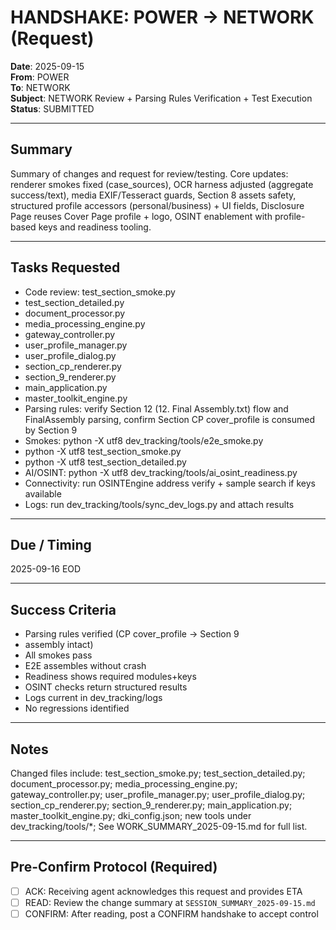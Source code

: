 # HANDSHAKE: POWER → NETWORK (Request)
**Date**: 2025-09-15  
**From**: POWER  
**To**: NETWORK  
**Subject**: NETWORK Review + Parsing Rules Verification + Test Execution  
**Status**: SUBMITTED

---

## Summary
Summary of changes and request for review/testing. Core updates: renderer smokes fixed (case_sources), OCR harness adjusted (aggregate success/text), media EXIF/Tesseract guards, Section 8 assets safety, structured profile accessors (personal/business) + UI fields, Disclosure Page reuses Cover Page profile + logo, OSINT enablement with profile-based keys and readiness tooling.

---

## Tasks Requested
- Code review: test_section_smoke.py
- test_section_detailed.py
- document_processor.py
- media_processing_engine.py
- gateway_controller.py
- user_profile_manager.py
- user_profile_dialog.py
- section_cp_renderer.py
- section_9_renderer.py
- main_application.py
- master_toolkit_engine.py
- Parsing rules: verify Section 12 (12. Final Assembly.txt) flow and FinalAssembly parsing, confirm Section CP cover_profile is consumed by Section 9
- Smokes: python -X utf8 dev_tracking/tools/e2e_smoke.py
- python -X utf8 test_section_smoke.py
- python -X utf8 test_section_detailed.py
- AI/OSINT: python -X utf8 dev_tracking/tools/ai_osint_readiness.py
- Connectivity: run OSINTEngine address verify + sample search if keys available
- Logs: run dev_tracking/tools/sync_dev_logs.py and attach results

---

## Due / Timing
2025-09-16 EOD

---

## Success Criteria
- Parsing rules verified (CP cover_profile -> Section 9
- assembly intact)
- All smokes pass
- E2E assembles without crash
- Readiness shows required modules+keys
- OSINT checks return structured results
- Logs current in dev_tracking/logs
- No regressions identified

---

## Notes
Changed files include: test_section_smoke.py; test_section_detailed.py; document_processor.py; media_processing_engine.py; gateway_controller.py; user_profile_manager.py; user_profile_dialog.py; section_cp_renderer.py; section_9_renderer.py; main_application.py; master_toolkit_engine.py; dki_config.json; new tools under dev_tracking/tools/*; See WORK_SUMMARY_2025-09-15.md for full list.

---

## Pre-Confirm Protocol (Required)
- [ ] ACK: Receiving agent acknowledges this request and provides ETA
- [ ] READ: Review the change summary at `SESSION_SUMMARY_2025-09-15.md`
- [ ] CONFIRM: After reading, post a CONFIRM handshake to accept control
